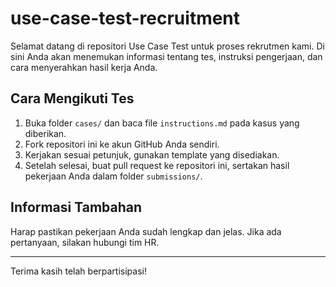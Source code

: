 # use-case-test-recruitment

Selamat datang di repositori Use Case Test untuk proses rekrutmen kami. Di sini Anda akan menemukan informasi tentang tes, instruksi pengerjaan, dan cara menyerahkan hasil kerja Anda.

## Cara Mengikuti Tes
1. Buka folder `cases/` dan baca file `instructions.md` pada kasus yang diberikan.
2. Fork repositori ini ke akun GitHub Anda sendiri.
3. Kerjakan sesuai petunjuk, gunakan template yang disediakan.
4. Setelah selesai, buat pull request ke repositori ini, sertakan hasil pekerjaan Anda dalam folder `submissions/`.

## Informasi Tambahan
Harap pastikan pekerjaan Anda sudah lengkap dan jelas. Jika ada pertanyaan, silakan hubungi tim HR.

---
Terima kasih telah berpartisipasi!
